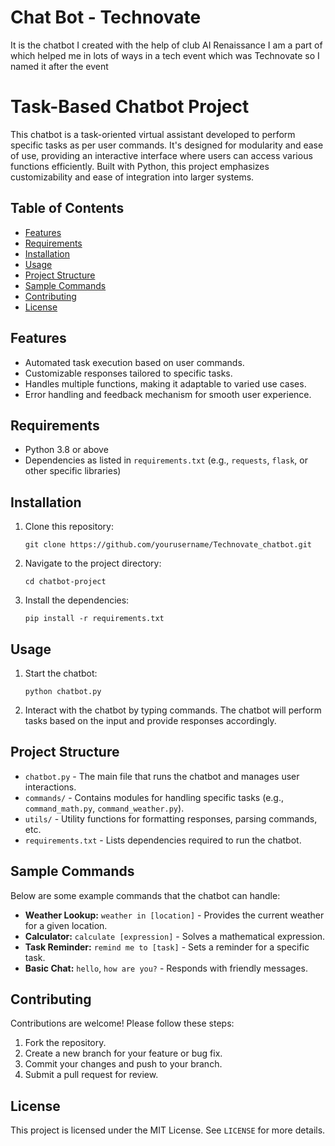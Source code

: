<!DOCTYPE html>
<html lang="en">
<head>
    <meta charset="UTF-8">
    <meta name="viewport" content="width=device-width, initial-scale=1.0">
    <h1>Chat Bot - Technovate </h1>
    <p>It is the chatbot I created with the help of club AI Renaissance I am a part of which helped me in lots of ways in a tech event which was Technovate so I named it after the event</p>
</head>
<body>

<h1>Task-Based Chatbot Project</h1>

<p>This chatbot is a task-oriented virtual assistant developed to perform specific tasks as per user commands. It's designed for modularity and ease of use, providing an interactive interface where users can access various functions efficiently. Built with Python, this project emphasizes customizability and ease of integration into larger systems.</p>

<h2>Table of Contents</h2>
<ul>
    <li><a href="#features">Features</a></li>
    <li><a href="#requirements">Requirements</a></li>
    <li><a href="#installation">Installation</a></li>
    <li><a href="#usage">Usage</a></li>
    <li><a href="#structure">Project Structure</a></li>
    <li><a href="#sample-commands">Sample Commands</a></li>
    <li><a href="#contributing">Contributing</a></li>
    <li><a href="#license">License</a></li>
</ul>

<h2 id="features">Features</h2>
<ul>
    <li>Automated task execution based on user commands.</li>
    <li>Customizable responses tailored to specific tasks.</li>
    <li>Handles multiple functions, making it adaptable to varied use cases.</li>
    <li>Error handling and feedback mechanism for smooth user experience.</li>
</ul>

<h2 id="requirements">Requirements</h2>
<ul>
    <li>Python 3.8 or above</li>
    <li>Dependencies as listed in <code>requirements.txt</code> (e.g., <code>requests</code>, <code>flask</code>, or other specific libraries)</li>
</ul>

<h2 id="installation">Installation</h2>
<ol>
    <li>Clone this repository:</li>
    <pre><code>git clone https://github.com/yourusername/Technovate_chatbot.git</code></pre>
    <li>Navigate to the project directory:</li>
    <pre><code>cd chatbot-project</code></pre>
    <li>Install the dependencies:</li>
    <pre><code>pip install -r requirements.txt</code></pre>
</ol>

<h2 id="usage">Usage</h2>
<ol>
    <li>Start the chatbot:</li>
    <pre><code>python chatbot.py</code></pre>
    <li>Interact with the chatbot by typing commands. The chatbot will perform tasks based on the input and provide responses accordingly.</li>
</ol>

<h2 id="structure">Project Structure</h2>
<ul>
    <li><code>chatbot.py</code> - The main file that runs the chatbot and manages user interactions.</li>
    <li><code>commands/</code> - Contains modules for handling specific tasks (e.g., <code>command_math.py</code>, <code>command_weather.py</code>).</li>
    <li><code>utils/</code> - Utility functions for formatting responses, parsing commands, etc.</li>
    <li><code>requirements.txt</code> - Lists dependencies required to run the chatbot.</li>
</ul>

<h2 id="sample-commands">Sample Commands</h2>
<p>Below are some example commands that the chatbot can handle:</p>
<ul>
    <li><strong>Weather Lookup:</strong> <code>weather in [location]</code> - Provides the current weather for a given location.</li>
    <li><strong>Calculator:</strong> <code>calculate [expression]</code> - Solves a mathematical expression.</li>
    <li><strong>Task Reminder:</strong> <code>remind me to [task]</code> - Sets a reminder for a specific task.</li>
    <li><strong>Basic Chat:</strong> <code>hello</code>, <code>how are you?</code> - Responds with friendly messages.</li>
</ul>

<h2 id="contributing">Contributing</h2>
<p>Contributions are welcome! Please follow these steps:</p>
<ol>
    <li>Fork the repository.</li>
    <li>Create a new branch for your feature or bug fix.</li>
    <li>Commit your changes and push to your branch.</li>
    <li>Submit a pull request for review.</li>
</ol>



<h2 id="license">License</h2>
<p>This project is licensed under the MIT License. See <code>LICENSE</code> for more details.</p>

</body>
</html>
